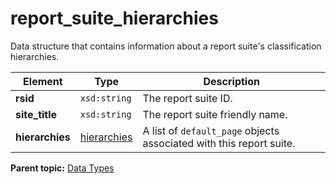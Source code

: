 # report_suite_hierarchies

Data structure that contains information about a report suite's classification hierarchies.

|Element|Type|Description|
|-------|----|-----------|
|**rsid** |`xsd:string` | The report suite ID. |
|**site_title** |`xsd:string` | The report suite friendly name. |
|**hierarchies** |[hierarchies](r_hierarchies.md#) | A list of `default_page` objects associated with this report suite. |

**Parent topic:** [Data Types](../data_types/c_datatypes.md)

